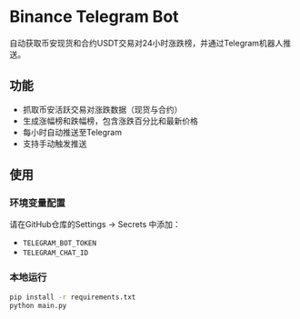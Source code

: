 # Binance Telegram Bot

自动获取币安现货和合约USDT交易对24小时涨跌榜，并通过Telegram机器人推送。

## 功能

- 抓取币安活跃交易对涨跌数据（现货与合约）
- 生成涨幅榜和跌幅榜，包含涨跌百分比和最新价格
- 每小时自动推送至Telegram
- 支持手动触发推送

## 使用

### 环境变量配置

请在GitHub仓库的Settings → Secrets 中添加：

- `TELEGRAM_BOT_TOKEN`
- `TELEGRAM_CHAT_ID`

### 本地运行

```bash
pip install -r requirements.txt
python main.py
